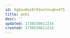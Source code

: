 ```yaml
---
id: 6g6ou0oi6l91oolnvqbxdf5
title: anki
desc: ''
updated: 1730256611214
created: 1730256611214
---
```

